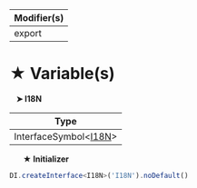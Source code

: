 | Modifier(s)                            |
|----------------------------------------|
| export |

# &#9733; Variable(s)

&nbsp;&nbsp; **&#10148; I18N**

| Type                        |
|-----------------------------|
| InterfaceSymbol&lt;[I18N](/i18n/interface/i18n/i18n)&gt; |

&nbsp;&nbsp;&nbsp;&nbsp;&nbsp; **&#9733; Initializer**

```ts
DI.createInterface<I18N>('I18N').noDefault()
```